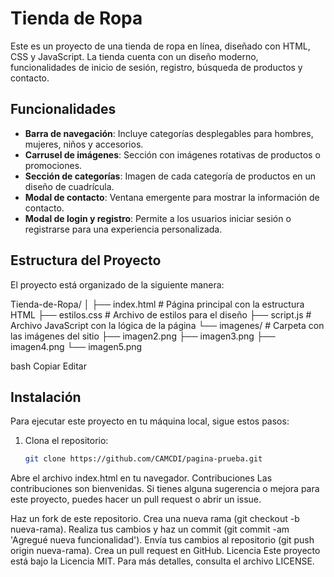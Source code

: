 # Tienda de Ropa

Este es un proyecto de una tienda de ropa en línea, diseñado con HTML, CSS y JavaScript. La tienda cuenta con un diseño moderno, funcionalidades de inicio de sesión, registro, búsqueda de productos y contacto.

## Funcionalidades

- **Barra de navegación**: Incluye categorías desplegables para hombres, mujeres, niños y accesorios.
- **Carrusel de imágenes**: Sección con imágenes rotativas de productos o promociones.
- **Sección de categorías**: Imagen de cada categoría de productos en un diseño de cuadrícula.
- **Modal de contacto**: Ventana emergente para mostrar la información de contacto.
- **Modal de login y registro**: Permite a los usuarios iniciar sesión o registrarse para una experiencia personalizada.

## Estructura del Proyecto

El proyecto está organizado de la siguiente manera:

Tienda-de-Ropa/ │ ├── index.html # Página principal con la estructura HTML ├── estilos.css # Archivo de estilos para el diseño ├── script.js # Archivo JavaScript con la lógica de la página └── imagenes/ # Carpeta con las imágenes del sitio ├── imagen2.png ├── imagen3.png ├── imagen4.png └── imagen5.png

bash
Copiar
Editar

## Instalación

Para ejecutar este proyecto en tu máquina local, sigue estos pasos:

1. Clona el repositorio:
   ```bash
   git clone https://github.com/CAMCDI/pagina-prueba.git
Abre el archivo index.html en tu navegador.
Contribuciones
Las contribuciones son bienvenidas. Si tienes alguna sugerencia o mejora para este proyecto, puedes hacer un pull request o abrir un issue.

Haz un fork de este repositorio.
Crea una nueva rama (git checkout -b nueva-rama).
Realiza tus cambios y haz un commit (git commit -am 'Agregué nueva funcionalidad').
Envía tus cambios al repositorio (git push origin nueva-rama).
Crea un pull request en GitHub.
Licencia
Este proyecto está bajo la Licencia MIT. Para más detalles, consulta el archivo LICENSE.
